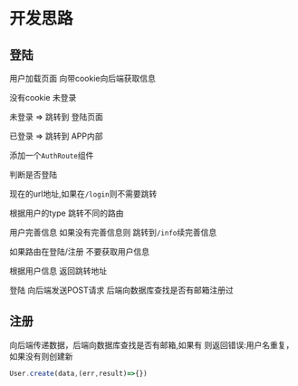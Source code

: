 # 开发思路

## 登陆

用户加载页面 向带cookie向后端获取信息

没有cookie 未登录

未登录 => 跳转到 登陆页面

已登录 => 跳转到 APP内部

添加一个`AuthRoute`组件

判断是否登陆

现在的url地址,如果在`/login`则不需要跳转

根据用户的type 跳转不同的路由

用户完善信息 如果没有完善信息则 跳转到`/info`续完善信息

如果路由在登陆/注册 不要获取用户信息

根据用户信息 返回跳转地址

登陆 向后端发送POST请求 后端向数据库查找是否有邮箱注册过

## 注册

向后端传递数据，后端向数据库查找是否有邮箱,如果有 则返回错误:用户名重复，如果没有则创建新

```js
User.create(data,(err,result)=>{})
```
